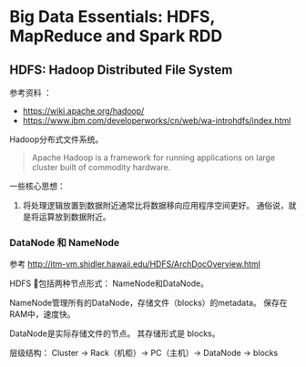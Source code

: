 

# Big Data Essentials: HDFS, MapReduce and Spark RDD


## HDFS: Hadoop Distributed File System

参考资料 ：

- <https://wiki.apache.org/hadoop/>
- <https://www.ibm.com/developerworks/cn/web/wa-introhdfs/index.html>

Hadoop分布式文件系统。

> Apache Hadoop is a framework for running applications on large cluster built of commodity hardware.


一些核心思想：

1. 将处理逻辑放置到数据附近通常比将数据移向应用程序空间更好。 通俗说，就是将运算放到数据附近。



### DataNode 和 NameNode

参考 <http://itm-vm.shidler.hawaii.edu/HDFS/ArchDocOverview.html>

HDFS 包括两种节点形式： NameNode和DataNode。

NameNode管理所有的DataNode，存储文件（blocks）的metadata。 保存在RAM中，速度快。

DataNode是实际存储文件的节点。 其存储形式是 blocks。

层级结构： Cluster -> Rack（机柜）-> PC（主机）-> DataNode -> blocks
